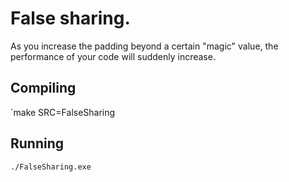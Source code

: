 # False sharing.
As you increase the padding beyond a certain "magic" value, the
performance of your code will suddenly increase.

## Compiling

`make SRC=FalseSharing

## Running

`./FalseSharing.exe`
